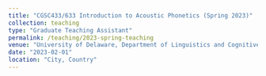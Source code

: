 ```yaml
---
title: "CGSC433/633 Introduction to Acoustic Phonetics (Spring 2023)"
collection: teaching
type: "Graduate Teaching Assistant"
permalink: /teaching/2023-spring-teaching
venue: "University of Delaware, Department of Linguistics and Cognitive Science"
date: "2023-02-01" 
location: "City, Country"
---
```





